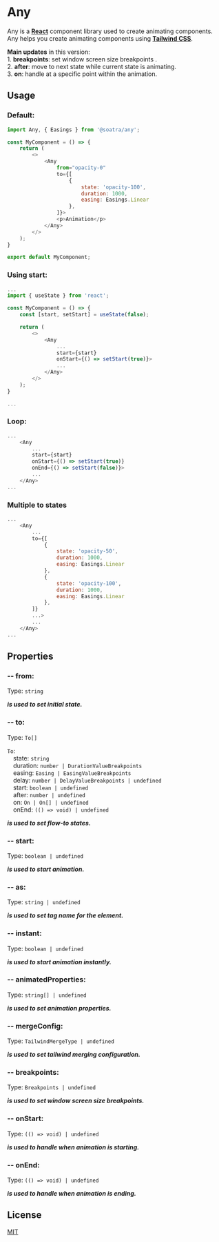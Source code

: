 # Any

Any is a **[React](https://react.dev/)** component library used to create animating components.
Any helps you create animating components using **[Tailwind CSS](https://tailwindcss.com/)**.

**Main updates** in this version:\
1\. **breakpoints**: set window screen size breakpoints .\
2\. **after**: move to next state while current state is animating.\
3\. **on**: handle at a specific point within the animation.

## Usage

### Default:
```js
import Any, { Easings } from '@soatra/any';

const MyComponent = () => {
    return (
        <>
            <Any
                from="opacity-0"
                to={[
                    {
                        state: 'opacity-100',
                        duration: 1000,
                        easing: Easings.Linear
                    },
                ]}>
                <p>Animation</p>
            </Any>
        </>
    );
}

export default MyComponent;
```

### Using start:
```js
...
import { useState } from 'react';

const MyComponent = () => {
    const [start, setStart] = useState(false);

    return (
        <>
            <Any
                ...
                start={start}
                onStart={() => setStart(true)}>
                ...
            </Any>
        </>
    );
}

...
```
### Loop:
```js
...
    <Any
        ...
        start={start}
        onStart={() => setStart(true)}
        onEnd={() => setStart(false)}>
        ...
    </Any>
...
```

### Multiple to states
```js
...
    <Any
        ...
        to={[
            {
                state: 'opacity-50',
                duration: 1000,
                easing: Easings.Linear
            },
            {
                state: 'opacity-100',
                duration: 1000,
                easing: Easings.Linear
            },
        ]}
        ...>
        ...
    </Any>
...
```

## Properties

### -- from:
Type: `string`

***is used to set initial state.***

### -- to:
Type: `To[]`

`To`:\
&emsp;state: `string`\
&emsp;duration: `number | DurationValueBreakpoints`\
&emsp;easing: `Easing | EasingValueBreakpoints`\
&emsp;delay: `number | DelayValueBreakpoints | undefined`\
&emsp;start: `boolean | undefined`\
&emsp;after: `number | undefined`\
&emsp;on: `On | On[] | undefined`\
&emsp;onEnd: `(() => void) | undefined`

***is used to set flow-to states.***

### -- start:
Type: `boolean | undefined`

***is used to start animation.***

### -- as:
Type: `string | undefined`

***is used to set tag name for the element.***

### -- instant:
Type: `boolean | undefined`

***is used to start animation instantly.***

### -- animatedProperties:
Type: `string[] | undefined`

***is used to set animation properties.***

### -- mergeConfig:
Type: `TailwindMergeType | undefined`

***is used to set tailwind merging configuration.***

### -- breakpoints:
Type: `Breakpoints | undefined`

***is used to set window screen size breakpoints.***

### -- onStart:
Type: `(() => void) | undefined`

***is used to handle when animation is starting.***

### -- onEnd:
Type: `(() => void) | undefined`

***is used to handle when animation is ending.***

## License

[MIT](https://github.com/JohnSoatra/any/blob/main/LICENSE)

